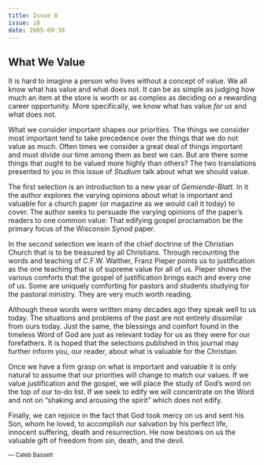 ```yaml
---
title: Issue 8
issue: i8
date: 2005-09-30
---
```


## What We Value

It is hard to imagine a person who lives without a concept of value. We all know what has value and what does not. It can be as simple as judging how much an item at the store is worth or as complex as deciding on a rewarding career opportunity. More specifically, we know what has value *for us* and what does not.

What we consider important shapes our priorities. The things we consider most important tend to take precedence over the things that we do not value as much. Often times we consider a great deal of things important and must divide our time among them as best we can. But are there some things that ought to be valued more highly than others? The two translations presented to you in this issue of *Studium* talk about what we should value.

The first selection is an introduction to a new year of *Gemiende-Blatt*. In it the author explores the varying opinions about what is important and valuable for a church paper (or magazine as we would call it today) to cover. The author seeks to persuade the varying opinions of the paper’s readers to one common value: That edifying gospel proclamation be the primary focus of the Wisconsin Synod paper.

In the second selection we learn of the chief doctrine of the Christian Church that is to be treasured by all Christians. Through recounting the words and teaching of C.F.W. Walther, Franz Pieper points us to justification as the one teaching that is of supreme value for all of us. Pieper shows the various comforts that the gospel of justification brings each and every one of us. Some are uniquely comforting for pastors and students studying for the pastoral ministry. They are very much worth reading. 

Although these words were written many decades ago they speak well to us today. The situations and problems of the past are not entirely dissimilar from ours today. Just the same, the blessings and comfort found in the timeless Word of God are just as relevant today for us as they were for our forefathers. It is hoped that the selections published in this journal may further inform you, our reader, about what is valuable for the Christian. 

Once we have a firm grasp on what is important and valuable it is only natural to assume that our priorities will change to match our values. If we value justification and the gospel, we will place the study of God’s word on the top of our to-do list. If we seek to edify we will concentrate on the Word and not on “shaking and arousing the spirit” which does not edify.

Finally, we can rejoice in the fact that God took mercy on us and sent his Son, whom he loved, to accomplish our salvation by his perfect life, innocent suffering, death and resurrection. He now bestows on us the valuable gift of freedom from sin, death, and the devil.

<small class="text-muted">— Caleb Bassett</small>